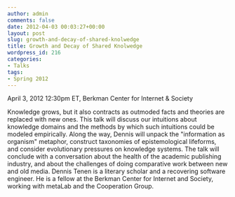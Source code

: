 ```yaml
---
author: admin
comments: false
date: 2012-04-03 00:03:27+00:00
layout: post
slug: growth-and-decay-of-shared-knolwedge
title: Growth and Decay of Shared Knolwedge
wordpress_id: 216
categories:
- Talks
tags:
- Spring 2012
---
```


April 3, 2012 
12:30pm ET, Berkman Center for Internet & Society

Knowledge grows, but it also contracts as outmoded facts and theories are replaced with new ones. This talk will discuss our intuitions about knowledge domains and the methods by which such intuitions could be modeled empirically. Along the way, Dennis will unpack the "information as organism" metaphor, construct taxonomies of epistemological lifeforms, and consider evolutionary pressures on knowledge systems. The talk will conclude with a conversation about the health of the academic publishing industry, and about the challenges of doing comparative work between new and old media. Dennis Tenen is a literary scholar and a recovering software engineer. He is a fellow at the Berkman Center for Internet and Society, working with metaLab and the Cooperation Group.
